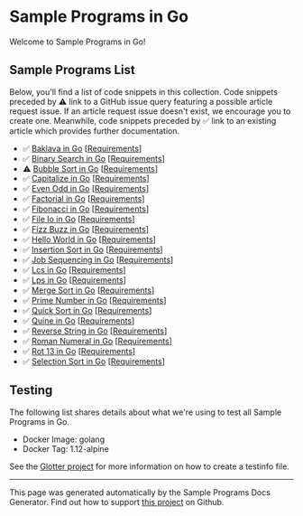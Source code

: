 # Sample Programs in Go

Welcome to Sample Programs in Go!

## Sample Programs List

Below, you'll find a list of code snippets in this collection. Code snippets preceded by :warning: link to a GitHub issue query featuring a possible article request issue. If an article request issue doesn't exist, we encourage you to create one. Meanwhile, code snippets preceded by :white_check_mark: link to an existing article which provides further documentation.

- :white_check_mark: [Baklava in Go](https://sample-programs.therenegadecoder.com/projects/baklava/go) [[Requirements](https://sample-programs.therenegadecoder.com/projects/baklava)]
- :white_check_mark: [Binary Search in Go](https://sample-programs.therenegadecoder.com/projects/binary-search/go) [[Requirements](https://sample-programs.therenegadecoder.com/projects/binary-search)]
- :warning: [Bubble Sort in Go](https://sample-programs.therenegadecoder.com/projects/bubble-sort/go) [[Requirements](https://sample-programs.therenegadecoder.com/projects/bubble-sort)]
- :white_check_mark: [Capitalize in Go](https://sample-programs.therenegadecoder.com/projects/capitalize/go) [[Requirements](https://sample-programs.therenegadecoder.com/projects/capitalize)]
- :white_check_mark: [Even Odd in Go](https://sample-programs.therenegadecoder.com/projects/even-odd/go) [[Requirements](https://sample-programs.therenegadecoder.com/projects/even-odd)]
- :white_check_mark: [Factorial in Go](https://sample-programs.therenegadecoder.com/projects/factorial/go) [[Requirements](https://sample-programs.therenegadecoder.com/projects/factorial)]
- :white_check_mark: [Fibonacci in Go](https://sample-programs.therenegadecoder.com/projects/fibonacci/go) [[Requirements](https://sample-programs.therenegadecoder.com/projects/fibonacci)]
- :white_check_mark: [File Io in Go](https://sample-programs.therenegadecoder.com/projects/file-io/go) [[Requirements](https://sample-programs.therenegadecoder.com/projects/file-io)]
- :white_check_mark: [Fizz Buzz in Go](https://sample-programs.therenegadecoder.com/projects/fizz-buzz/go) [[Requirements](https://sample-programs.therenegadecoder.com/projects/fizz-buzz)]
- :white_check_mark: [Hello World in Go](https://sample-programs.therenegadecoder.com/projects/hello-world/go) [[Requirements](https://sample-programs.therenegadecoder.com/projects/hello-world)]
- :white_check_mark: [Insertion Sort in Go](https://sample-programs.therenegadecoder.com/projects/insertion-sort/go) [[Requirements](https://sample-programs.therenegadecoder.com/projects/insertion-sort)]
- :white_check_mark: [Job Sequencing in Go](https://sample-programs.therenegadecoder.com/projects/job-sequencing/go) [[Requirements](https://sample-programs.therenegadecoder.com/projects/job-sequencing)]
- :white_check_mark: [Lcs in Go](https://sample-programs.therenegadecoder.com/projects/lcs/go) [[Requirements](https://sample-programs.therenegadecoder.com/projects/lcs)]
- :white_check_mark: [Lps in Go](https://sample-programs.therenegadecoder.com/projects/lps/go) [[Requirements](https://sample-programs.therenegadecoder.com/projects/lps)]
- :white_check_mark: [Merge Sort in Go](https://sample-programs.therenegadecoder.com/projects/merge-sort/go) [[Requirements](https://sample-programs.therenegadecoder.com/projects/merge-sort)]
- :white_check_mark: [Prime Number in Go](https://sample-programs.therenegadecoder.com/projects/prime-number/go) [[Requirements](https://sample-programs.therenegadecoder.com/projects/prime-number)]
- :white_check_mark: [Quick Sort in Go](https://sample-programs.therenegadecoder.com/projects/quick-sort/go) [[Requirements](https://sample-programs.therenegadecoder.com/projects/quick-sort)]
- :white_check_mark: [Quine in Go](https://sample-programs.therenegadecoder.com/projects/quine/go) [[Requirements](https://sample-programs.therenegadecoder.com/projects/quine)]
- :white_check_mark: [Reverse String in Go](https://sample-programs.therenegadecoder.com/projects/reverse-string/go) [[Requirements](https://sample-programs.therenegadecoder.com/projects/reverse-string)]
- :white_check_mark: [Roman Numeral in Go](https://sample-programs.therenegadecoder.com/projects/roman-numeral/go) [[Requirements](https://sample-programs.therenegadecoder.com/projects/roman-numeral)]
- :white_check_mark: [Rot 13 in Go](https://sample-programs.therenegadecoder.com/projects/rot-13/go) [[Requirements](https://sample-programs.therenegadecoder.com/projects/rot-13)]
- :white_check_mark: [Selection Sort in Go](https://sample-programs.therenegadecoder.com/projects/selection-sort/go) [[Requirements](https://sample-programs.therenegadecoder.com/projects/selection-sort)]

## Testing

The following list shares details about what we're using to test all Sample Programs in Go.

- Docker Image: golang
- Docker Tag: 1.12-alpine

See the [Glotter project](https://github.com/auroq/glotter) for more information on how to create a testinfo file.

---

This page was generated automatically by the Sample Programs Docs Generator. Find out how to support [this project](https://github.com/TheRenegadeCoder/sample-programs-docs-generator) on Github.